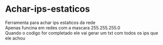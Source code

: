 # Achar-ips-estaticos
Ferramenta para achar ips estaticos da rede<br />
Apenas funcina em redes com a mascara 255.255.255.0
<br />
Quando o codigo for completado ele vai gerar um txt com todos os ips que ele achou

